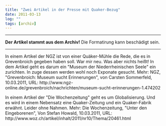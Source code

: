 ```yaml
---
title: "Zwei Artikel in der Presse mit Quaker-Bezug"
date: 2011-03-13
log: ""
tags: [archiv]
---
```

<hr><b>Der Artikel stammt aus dem Archiv!</b> Die Formatirung kann beschädigt sein.<hr>
<p>In einem Artikel der NGZ ist von einer Quäker-Mühle die Rede, die es in Grevenbroich gegeben haben soll. War mir neu. Was aber nichts heißt! In dem Artikel geht es darum ein "Museum der Niederrheinischen Seele" ein zurichten. In zuge dessen werden wohl noch Exponate gesucht. Mehr: NGZ, "Grevenbroich: Museum sucht Erinnerungen", von Carsten Sommerfeld, 10.03.2011, URL: http://www.ngz-online.de/grevenbroich/nachrichten/museum-sucht-erinnerungen-1.474202 </p>

<p>In einem Artikel der "Die Wochenzeitung" geht es um Globalisierung. Und es wird in einem Nebensatz eine Quaker-Zeitung und ein Quaker-Fabrik erwähnt. Leider ohne Nahmen. Mehr:  Die Wochenzeitung, "Unter den Eingeborenen", Von Stefan Howald, 10.03.2011, URL: http://www.woz.ch/artikel/inhalt/2011/nr10/Thema/20461.html </p>




